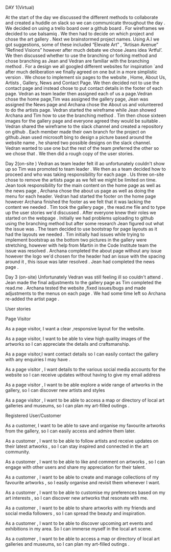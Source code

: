 DAY 1(Virtual)

At the start of the day we discussed the different methods to collaborate and created a huddle on slack so we can communicate throughout the day  . We decided on using a trello board over a github board . For wireframes we decided to use balsamiq . We then had to decide on which project and chose the art gallery . Next we brainstormed project names. Using A.I we got suggestions, some of these included “Elevate Art” , “Artisan Avenue” “Refined Visions” however after much debate we chose Jeans idea ‘Artful’. We then discussed whether to use the branching or forking method and chose branching  as Jean and Vedran are familiar with the branching method . For a design we all googled different websites for inspiration `and after much deliberation we finally agreed on one but in a more simplistic version . We chose to implement six pages to the website , Home, About Us, Artists , Gallery, News and Contact Page. We then decided not to use the contact page and instead chose to put contact details in the footer of each page. Vedran as team leader then assigned each of us a page.Vedran chose the home page,Tim was assigned the gallery page, Jean was assigned the News page  and Archana chose the About us and volunteered to do the artists page. Vedran started the wireframe while Jean showed Archana and Tim how to use the branching method . Tim then chose sixteen images for the gallery page and everyone agreed they would be suitable . Vedran shared the wireframe to the slack channel and created a repository on github . Each member made their own branch for the project on github.Jean used microsoft bing to design a picture based around the website name , he shared two possible designs on the slack channel. Vedran wanted to use one but the rest of the team preferred the other so we chose that . We then did a rough copy of the user stories. 

Day 2(on-site )
Vedran as team leader felt ill ao unfortunately couldn't show up so Tim was promoted to team leader . We then as a team decided how to proceed and who was taking responsibility for each page .  Us three on-site chose to remove the artists page as we felt we might be limited on time.  Jean took responsibility for the main content on the home page as well as the news page  , Archana chose the about us page as well as doing the menu for each header.  Vedran had started the footer on the home page however Archana finished the footer as we felt that it was lacking the content we needed . Tim took the gallery page , the read.me file and to type up the user stories we'd discussed  .  After everyone knew their roles we started on the webpage . Initially we had problems uploading to github using the branching method but after some research Jean figured out what the issue was .  The team decided to use bootstrap for page layouts as it had the layouts we needed  . Tim initially had issues while trying to implement bootstrap as the bottom two pictures in the gallery were stretching, however with help from Martin in the Code Institute team the issue was resolved . Archana completed the about page without any issue however the logo we'd chosen for the header had an issue with the spacing around it  , this issue was later resolved . Jean had completed  the  news page .

Day 3 (on-site)
Unfortunately Vedran was still feeling ill so couldn't attend . Jean made the final adjustments to the gallery page as Tim completed the read.me . Archana tested the website ,fixed issues/bugs  and made adjustments to the menus on each page . We had some time left so Archana re-added the artist page .



User stories 

Page Visitor

As a page visitor, I want a clear ,responsive  layout for the website. 

As a page visitor, I want to be able to view high quality images of the artworks so I can appreciate the details and craftsmanship.

As a page visitor,I want contact details so I can easily contact the gallery with any enquiries I may have .

As a page visitor , I want details to the various social media accounts for the website so I can receive updates without having to give my email address

As a page visitor , I want to be able explore a wide range of artworks in the gallery, so I can discover new artists and styles

As a page visitor , I want to be able to access a map or directory of local art galleries and museums, so I can plan my art-filled outings .



Registered User/Customer

As a customer, I want to be able to save and organise my favourite artworks from the gallery, so I can easily access and admire them later.

As a customer , I want to be able to follow artists and receive updates on their latest artworks , so I can stay inspired and connected in the art community.

As a customer , I want to be able to like and comment on artworks , so I can engage with other users and share my appreciation for their talent.

As a customer , I want to be able to create and manage collections of my favourite artworks , so I easily organise and revisit them whenever I want.

As a customer , I want to be able to customise my preferences based on my art interests , so I can discover new artworks that resonate with me.

As a customer , I want to be able to share artworks with my friends and social media followers , so I can spread the beauty and inspiration.

As a customer , I want to be able to discover upcoming art events and exhibitions in my area. So I can immerse myself in the local art scene.

As a customer , I want to be able to access a map or directory of local art galleries and museums, so I can plan my art-filled outings .
